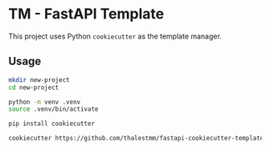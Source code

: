# TM - FastAPI Template

This project uses Python `cookiecutter` as the template manager.

## Usage

```bash
mkdir new-project
cd new-project

python -m venv .venv
source .venv/bin/activate

pip install cookiecutter

cookiecutter https://github.com/thalestmm/fastapi-cookiecutter-template.git
```